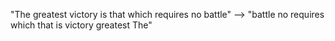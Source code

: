 "The greatest victory is that which requires no battle" --> "battle no requires which that is victory greatest The"